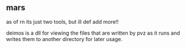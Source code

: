 ## mars
as of rn its just two tools, but ill def add more!!

deimos is a dll for viewing the files that are written by pvz as it runs and writes them to another directory for later usage.
